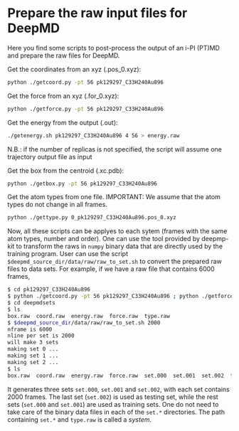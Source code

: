 # Prepare the raw input files for DeepMD

Here you find some scripts to post-process the output of an i-PI (PT)MD and prepare the raw files for DeepMD.

Get the coordinates from an xyz (.pos_0.xyz):

```bash
python ./getcoord.py -pt 56 pk129297_C33H240Au896
```

Get the force from an xyz (.for_0.xyz):

```bash
python ./getforce.py -pt 56 pk129297_C33H240Au896
```

Get the energy from the output (.out):

```bash
./getenergy.sh pk129297_C33H240Au896 4 56 > energy.raw
```

N.B.: if the number of replicas is not specified, the script will assume one trajectory output file as input

Get the box from the centroid (.xc.pdb):

```bash
python ./getbox.py -pt 56 pk129297_C33H240Au896
```

Get the atom types from one file.
IMPORTANT: We assume that the atom types do not change in all frames.

```bash
python ./gettype.py 0_pk129297_C33H240Au896.pos_0.xyz 
```

Now, all these scripts can be applyes to each sytem (frames with the same atom types, number and order).
One can use the tool provided by deepmp-kit to transform the raws in `numpy` binary data that are directly used by the training program. 
User can use the script `$deepmd_source_dir/data/raw/raw_to_set.sh` to convert the prepared raw files to data sets. For example, if we have a raw file that contains 6000 frames, 

```bash
$ cd pk129297_C33H240Au896 
$ python ./getcoord.py -pt 56 pk129297_C33H240Au896 ; python ./getforce.py -pt 56 pk129297_C33H240Au896 ; ./getenergy.sh pk129297_C33H240Au896 4 56 > energy.raw ; python ./getbox.py -pt 56 pk129297_C33H240Au896 ; python ./gettype.py 0_pk129297_C33H240Au896.pos_0.xyz ; mkdir deepmdsets/ ; mv *raw deepmdsets
$ cd deepmdsets
$ ls 
box.raw  coord.raw  energy.raw  force.raw  type.raw 
$ $deepmd_source_dir/data/raw/raw_to_set.sh 2000
nframe is 6000
nline per set is 2000
will make 3 sets
making set 0 ...
making set 1 ...
making set 2 ...
$ ls 
box.raw  coord.raw  energy.raw  force.raw  set.000  set.001  set.002  type.raw  
```

It generates three sets `set.000`, `set.001` and `set.002`, with each set contains 2000 frames. The last set (`set.002`) is used as testing set, while the rest sets (`set.000` and `set.001`) are used as training sets. One do not need to take care of the binary data files in each of the `set.*` directories. The path containing `set.*` and `type.raw` is called a *system*.

